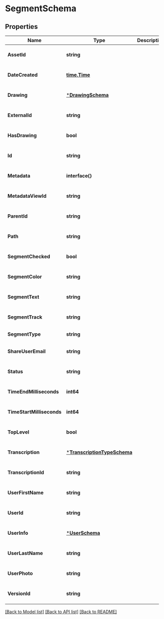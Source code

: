 # SegmentSchema

## Properties
Name | Type | Description | Notes
------------ | ------------- | ------------- | -------------
**AssetId** | **string** |  | [optional] [default to null]
**DateCreated** | [**time.Time**](time.Time.md) |  | [optional] [default to null]
**Drawing** | [***DrawingSchema**](DrawingSchema.md) |  | [optional] [default to null]
**ExternalId** | **string** |  | [optional] [default to null]
**HasDrawing** | **bool** |  | [optional] [default to null]
**Id** | **string** |  | [optional] [default to null]
**Metadata** | **interface{}** |  | [optional] [default to null]
**MetadataViewId** | **string** |  | [optional] [default to null]
**ParentId** | **string** |  | [optional] [default to null]
**Path** | **string** |  | [optional] [default to null]
**SegmentChecked** | **bool** |  | [optional] [default to null]
**SegmentColor** | **string** |  | [optional] [default to null]
**SegmentText** | **string** |  | [optional] [default to null]
**SegmentTrack** | **string** |  | [optional] [default to null]
**SegmentType** | **string** |  | [default to null]
**ShareUserEmail** | **string** |  | [optional] [default to null]
**Status** | **string** |  | [optional] [default to null]
**TimeEndMilliseconds** | **int64** |  | [optional] [default to null]
**TimeStartMilliseconds** | **int64** |  | [optional] [default to null]
**TopLevel** | **bool** |  | [optional] [default to null]
**Transcription** | [***TranscriptionTypeSchema**](TranscriptionTypeSchema.md) |  | [optional] [default to null]
**TranscriptionId** | **string** |  | [optional] [default to null]
**UserFirstName** | **string** |  | [optional] [default to null]
**UserId** | **string** |  | [optional] [default to null]
**UserInfo** | [***UserSchema**](UserSchema.md) |  | [optional] [default to null]
**UserLastName** | **string** |  | [optional] [default to null]
**UserPhoto** | **string** |  | [optional] [default to null]
**VersionId** | **string** |  | [optional] [default to null]

[[Back to Model list]](../README.md#documentation-for-models) [[Back to API list]](../README.md#documentation-for-api-endpoints) [[Back to README]](../README.md)


